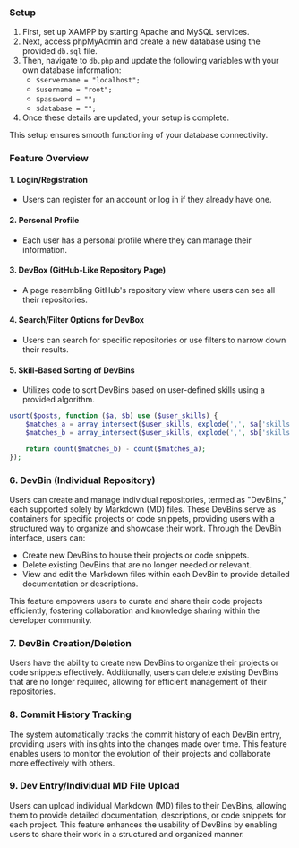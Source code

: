 ### Setup

1. First, set up XAMPP by starting Apache and MySQL services.
2. Next, access phpMyAdmin and create a new database using the provided `db.sql` file.
3. Then, navigate to `db.php` and update the following variables with your own database information:
    - `$servername = "localhost";`  <!-- Add your server name here -->
    - `$username = "root";`  <!-- Add your username here -->
    - `$password = "";`  <!-- Add your password here -->
    - `$database = "";`  <!-- Add your database name here -->
4. Once these details are updated, your setup is complete.

This setup ensures smooth functioning of your database connectivity.

### Feature Overview

#### 1. Login/Registration
- Users can register for an account or log in if they already have one.

#### 2. Personal Profile
- Each user has a personal profile where they can manage their information.

#### 3. DevBox (GitHub-Like Repository Page)
- A page resembling GitHub's repository view where users can see all their repositories.
  
#### 4. Search/Filter Options for DevBox
- Users can search for specific repositories or use filters to narrow down their results.

#### 5. Skill-Based Sorting of DevBins
- Utilizes code to sort DevBins based on user-defined skills using a provided algorithm.

```php
usort($posts, function ($a, $b) use ($user_skills) {
    $matches_a = array_intersect($user_skills, explode(',', $a['skills']));
    $matches_b = array_intersect($user_skills, explode(',', $b['skills']));

    return count($matches_b) - count($matches_a);
});
```
### 6. DevBin (Individual Repository)

Users can create and manage individual repositories, termed as "DevBins," each supported solely by Markdown (MD) files. These DevBins serve as containers for specific projects or code snippets, providing users with a structured way to organize and showcase their work. Through the DevBin interface, users can:

- Create new DevBins to house their projects or code snippets.
- Delete existing DevBins that are no longer needed or relevant.
- View and edit the Markdown files within each DevBin to provide detailed documentation or descriptions.
  
This feature empowers users to curate and share their code projects efficiently, fostering collaboration and knowledge sharing within the developer community.

### 7. DevBin Creation/Deletion

Users have the ability to create new DevBins to organize their projects or code snippets effectively. Additionally, users can delete existing DevBins that are no longer required, allowing for efficient management of their repositories.

### 8. Commit History Tracking

The system automatically tracks the commit history of each DevBin entry, providing users with insights into the changes made over time. This feature enables users to monitor the evolution of their projects and collaborate more effectively with others.

### 9. Dev Entry/Individual MD File Upload

Users can upload individual Markdown (MD) files to their DevBins, allowing them to provide detailed documentation, descriptions, or code snippets for each project. This feature enhances the usability of DevBins by enabling users to share their work in a structured and organized manner.
